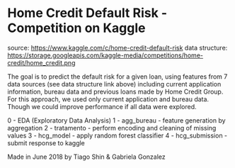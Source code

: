 # Home Credit Default Risk - Competition on Kaggle
source: https://www.kaggle.com/c/home-credit-default-risk
data structure: https://storage.googleapis.com/kaggle-media/competitions/home-credit/home_credit.png

The goal is to predict the default risk for a given loan, using features from 7 data sources (see data structure link above) including current application information, bureau data and previous loans made by Home Credit Group.
For this approach, we used only current application and bureau data. Though we could improve performance if all data were explored.

0 - EDA (Exploratory Data Analysis)
1 - agg_bureau - feature generation by aggregation
2 - tratamento - perform encoding and cleaning of missing values 
3 - hcg_model - apply random forest classifier
4 - hcg_submission - submit response to kaggle

Made in June 2018 by Tiago Shin & Gabriela Gonzalez